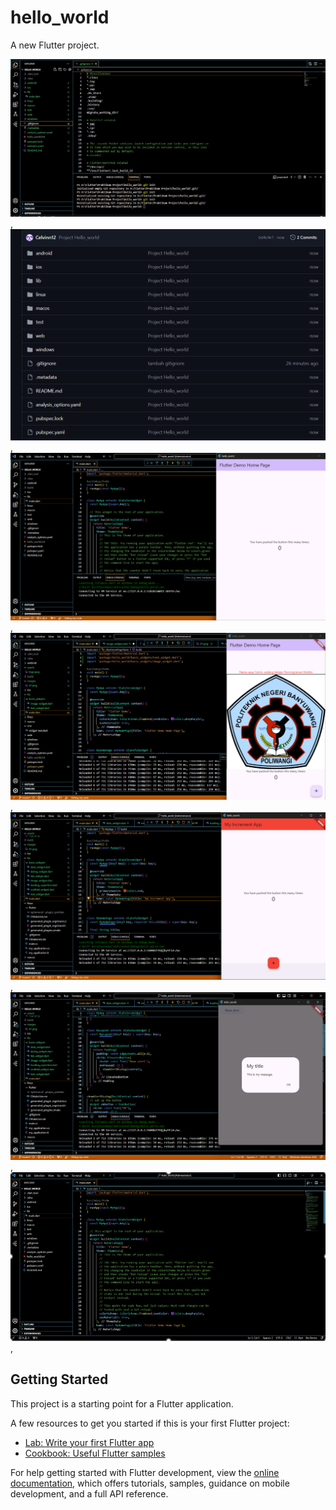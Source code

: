 # hello_world

A new Flutter project.

![screenshoot hello_word](images\images1.png),
![screenshoot hello_word](images\images2.png),
![screenshoot hello_word](images\images3.png),
![screenshoot hello_word](images\images4.png),
![screenshoot hello_word](images\images5.png),
![screenshoot hello_word](images\images6.png),
![screenshoot hello_word](images\images7.png),

## Getting Started

This project is a starting point for a Flutter application.

A few resources to get you started if this is your first Flutter project:

- [Lab: Write your first Flutter app](https://docs.flutter.dev/get-started/codelab)
- [Cookbook: Useful Flutter samples](https://docs.flutter.dev/cookbook)

For help getting started with Flutter development, view the
[online documentation](https://docs.flutter.dev/), which offers tutorials,
samples, guidance on mobile development, and a full API reference.

